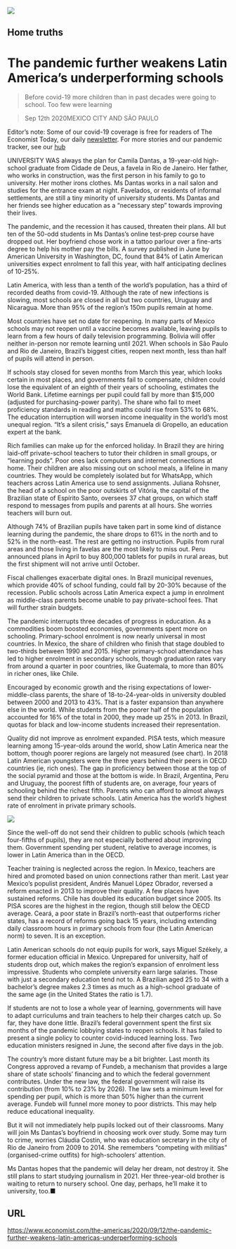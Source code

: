 ![](./images/20200912_AMP002_0.jpg)

## Home truths

# The pandemic further weakens Latin America’s underperforming schools

> Before covid-19 more children than in past decades were going to school. Too few were learning

> Sep 12th 2020MEXICO CITY AND SÃO PAULO

Editor’s note: Some of our covid-19 coverage is free for readers of The Economist Today, our daily [newsletter](https://www.economist.com/https://my.economist.com/user#newsletter). For more stories and our pandemic tracker, see our [hub](https://www.economist.com//news/2020/03/11/the-economists-coverage-of-the-coronavirus)

UNIVERSITY WAS always the plan for Camila Dantas, a 19-year-old high-school graduate from Cidade de Deus, a favela in Rio de Janeiro. Her father, who works in construction, was the first person in his family to go to university. Her mother irons clothes. Ms Dantas works in a nail salon and studies for the entrance exam at night. Favelados, or residents of informal settlements, are still a tiny minority of university students. Ms Dantas and her friends see higher education as a “necessary step” towards improving their lives. 

The pandemic, and the recession it has caused, threaten their plans. All but ten of the 50-odd students in Ms Dantas’s online test-prep course have dropped out. Her boyfriend chose work in a tattoo parlour over a fine-arts degree to help his mother pay the bills. A survey published in June by American University in Washington, DC, found that 84% of Latin American universities expect enrolment to fall this year, with half anticipating declines of 10-25%.

Latin America, with less than a tenth of the world’s population, has a third of recorded deaths from covid-19. Although the rate of new infections is slowing, most schools are closed in all but two countries, Uruguay and Nicaragua. More than 95% of the region’s 150m pupils remain at home.

Most countries have set no date for reopening. In many parts of Mexico schools may not reopen until a vaccine becomes available, leaving pupils to learn from a few hours of daily television programming. Bolivia will offer neither in-person nor remote learning until 2021. When schools in São Paulo and Rio de Janeiro, Brazil’s biggest cities, reopen next month, less than half of pupils will attend in person. 

If schools stay closed for seven months from March this year, which looks certain in most places, and governments fail to compensate, children could lose the equivalent of an eighth of their years of schooling, estimates the World Bank. Lifetime earnings per pupil could fall by more than $15,000 (adjusted for purchasing-power parity). The share who fail to meet proficiency standards in reading and maths could rise from 53% to 68%. The education interruption will worsen income inequality in the world’s most unequal region. “It’s a silent crisis,” says Emanuela di Gropello, an education expert at the bank. 

Rich families can make up for the enforced holiday. In Brazil they are hiring laid-off private-school teachers to tutor their children in small groups, or “learning pods”. Poor ones lack computers and internet connections at home. Their children are also missing out on school meals, a lifeline in many countries. They would be completely isolated but for WhatsApp, which teachers across Latin America use to send assignments. Juliana Rohsner, the head of a school on the poor outskirts of Vitória, the capital of the Brazilian state of Espírito Santo, oversees 37 chat groups, on which staff respond to messages from pupils and parents at all hours. She worries teachers will burn out.

Although 74% of Brazilian pupils have taken part in some kind of distance learning during the pandemic, the share drops to 61% in the north and to 52% in the north-east. The rest are getting no instruction. Pupils from rural areas and those living in favelas are the most likely to miss out. Peru announced plans in April to buy 800,000 tablets for pupils in rural areas, but the first shipment will not arrive until October.

Fiscal challenges exacerbate digital ones. In Brazil municipal revenues, which provide 40% of school funding, could fall by 20-30% because of the recession. Public schools across Latin America expect a jump in enrolment as middle-class parents become unable to pay private-school fees. That will further strain budgets. 

The pandemic interrupts three decades of progress in education. As a commodities boom boosted economies, governments spent more on schooling. Primary-school enrolment is now nearly universal in most countries. In Mexico, the share of children who finish that stage doubled to two-thirds between 1990 and 2015. Higher primary-school attendance has led to higher enrolment in secondary schools, though graduation rates vary from around a quarter in poor countries, like Guatemala, to more than 80% in richer ones, like Chile.

Encouraged by economic growth and the rising expectations of lower-middle-class parents, the share of 18-to-24-year-olds in university doubled between 2000 and 2013 to 43%. That is a faster expansion than anywhere else in the world. While students from the poorer half of the population accounted for 16% of the total in 2000, they made up 25% in 2013. In Brazil, quotas for black and low-income students increased their representation. 

Quality did not improve as enrolment expanded. PISA tests, which measure learning among 15-year-olds around the world, show Latin America near the bottom, though poorer regions are largely not measured (see chart). In 2018 Latin American youngsters were the three years behind their peers in OECD countries (ie, rich ones). The gap in proficiency between those at the top of the social pyramid and those at the bottom is wide. In Brazil, Argentina, Peru and Uruguay, the poorest fifth of students are, on average, four years of schooling behind the richest fifth. Parents who can afford to almost always send their children to private schools. Latin America has the world’s highest rate of enrolment in private primary schools.



![](./images/20200912_AMC535.png)

Since the well-off do not send their children to public schools (which teach four-fifths of pupils), they are not especially bothered about improving them. Government spending per student, relative to average incomes, is lower in Latin America than in the OECD.

Teacher training is neglected across the region. In Mexico, teachers are hired and promoted based on union connections rather than merit. Last year Mexico’s populist president, Andrés Manuel López Obrador, reversed a reform enacted in 2013 to improve their quality. A few places have sustained reforms. Chile has doubled its education budget since 2005. Its PISA scores are the highest in the region, though still below the OECD average. Ceará, a poor state in Brazil’s north-east that outperforms richer states, has a record of reforms going back 15 years, including extending daily classroom hours in primary schools from four (the Latin American norm) to seven. It is an exception. 

Latin American schools do not equip pupils for work, says Miguel Székely, a former education official in Mexico. Unprepared for university, half of students drop out, which makes the region’s expansion of enrolment less impressive. Students who complete university earn large salaries. Those with just a secondary education tend not to. A Brazilian aged 25 to 34 with a bachelor’s degree makes 2.3 times as much as a high-school graduate of the same age (in the United States the ratio is 1.7). 

If students are not to lose a whole year of learning, governments will have to adapt curriculums and train teachers to help their charges catch up. So far, they have done little. Brazil’s federal government spent the first six months of the pandemic lobbying states to reopen schools. It has failed to present a single policy to counter covid-induced learning loss. Two education ministers resigned in June, the second after five days in the job. 

The country’s more distant future may be a bit brighter. Last month its Congress approved a revamp of Fundeb, a mechanism that provides a large share of state schools’ financing and to which the federal government contributes. Under the new law, the federal government will raise its contribution (from 10% to 23% by 2026). The law sets a minimum level for spending per pupil, which is more than 50% higher than the current average. Fundeb will funnel more money to poor districts. This may help reduce educational inequality.

But it will not immediately help pupils locked out of their classrooms. Many will join Ms Dantas’s boyfriend in choosing work over study. Some may turn to crime, worries Cláudia Costin, who was education secretary in the city of Rio de Janeiro from 2009 to 2014. She remembers “competing with militias” (organised-crime outfits) for high-schoolers’ attention.

Ms Dantas hopes that the pandemic will delay her dream, not destroy it. She still plans to start studying journalism in 2021. Her three-year-old brother is waiting to return to nursery school. One day, perhaps, he’ll make it to university, too.■

## URL

https://www.economist.com/the-americas/2020/09/12/the-pandemic-further-weakens-latin-americas-underperforming-schools
